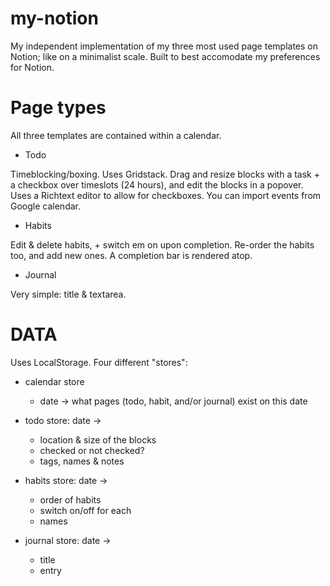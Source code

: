 # my-notion

My independent implementation of my three most used page templates on Notion; like on a minimalist scale. Built to best accomodate my preferences for Notion.

# Page types

All three templates are contained within a calendar.

- Todo

Timeblocking/boxing. Uses Gridstack. Drag and resize blocks with a task + a checkbox over timeslots (24 hours), and edit the blocks in a popover. Uses a Richtext editor to allow for checkboxes. You can import events from Google calendar.

- Habits

Edit & delete habits, + switch em on upon completion. Re-order the habits too, and add new ones. A completion bar is rendered atop.

- Journal

Very simple: title & textarea.

# DATA

Uses LocalStorage. Four different "stores":
- calendar store
  - date -> what pages (todo, habit, and/or journal) exist on this date
  
- todo store: date ->
  - location & size of the blocks
  - checked or not checked?
  - tags, names & notes
 
- habits store: date ->
  - order of habits
  - switch on/off for each
  - names
 
 - journal store: date ->
    - title
    - entry
  

